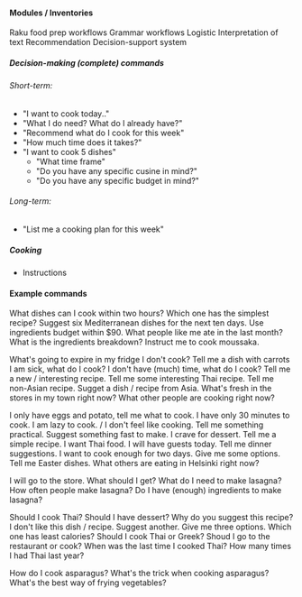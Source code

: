 
#### Modules / Inventories

Raku food prep workflows
Grammar workflows
Logistic
Interpretation of text
Recommendation
Decision-support system

##### Decision-making (complete) commands
###### Short-term:
- "I want to cook today.."
- "What I do need? What do I already have?"
- "Recommend what do I cook for this week"
- "How much time does it takes?"
- "I want to cook 5 dishes"
  - "What time frame"
  - "Do you have any specific cusine in mind?"
  - "Do you have any specific budget in mind?"


###### Long-term:
- "List me a cooking plan for this week"

##### Cooking
- Instructions


#### Example commands
What dishes can I cook within two hours?
Which one has the simplest recipe?
Suggest six Mediterranean dishes for the next ten days.
Use ingredients budget within $90.
What people like me ate in the last month?
What is the ingredients breakdown?
Instruct me to cook moussaka.

What's going to expire in my fridge I don't cook?
Tell me a dish with carrots
I am sick, what do I cook?
I don't have (much) time, what do I cook?
Tell me a new / interesting recipe.
Tell me some interesting Thai recipe.
Tell me non-Asian recipe.
Sugget a dish / recipe from Asia.
What's fresh in the stores in my town right now?
What other people are cooking right now?

I only have eggs and potato, tell me what to cook.
I have only 30 minutes to cook.
I am lazy to cook. / I don't feel like cooking.
Tell me something practical. Suggest something fast to make.
I crave for dessert. Tell me a simple recipe.
I want Thai food.
I will have guests today. Tell me dinner suggestions.
I want to cook enough for two days. Give me some options.
Tell me Easter dishes.
What others are eating in Helsinki right now?


I will go to the store. What should I get?
What do I need to make lasagna?
How often people make lasagna?
Do I have (enough) ingredients to make lasagna?

Should I cook Thai?
Should I have dessert?
Why do you suggest this recipe?
I don't like this dish / recipe.
Suggest another.
Give me three options.
Which one has least calories?
Should I cook Thai or Greek?
Shoud I go to the restaurant or cook?
When was the last time I cooked Thai?
How many times I had Thai last year?

How do I cook asparagus?
What's the trick when cooking asparagus?
What's the best way of frying vegetables?
